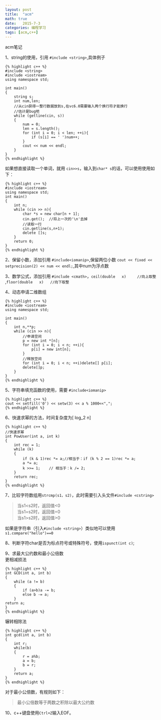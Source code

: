```yaml
---
layout: post
title:  "acm"
math: true
date:   2015-7-3
categories: 编程学习
tags: [acm,c++]
---
```


acm笔记

1、string的使用，引用 `#include <string>`,具体例子

	{% highlight c++ %}
    #include <string>
	#include <iostream>
	using namespace std;

	int main()
	{
		string s;
		int num,len;
		//从cin获得一整行数据放到s,在vc6.0需要输入两个换行符才能换行
		//估计是bug吧
		while (getline(cin, s))
		{
			num = 0;
			len = s.length();
			for (int i = 0; i < len; ++i){
				if (s[i] == ' ')num++;
			}
			cout << num << endl;
		}
	}
	{% endhighlight %}

<!-- more -->

如果想直接读取一个单词，就用 `cin>>s`，输入到`char* s`的话，可以使用使用如下：

    {% highlight c++ %}
	#include <iostream>
	using namespace std;
	int main()
	{
		int n;
		while (cin >> n){
			char *s = new char[n + 1];
			cin.get();	//将上一次的'\n'去掉
			//读取一行
			cin.getline(s,n+1);
			delete []s;
		}
		return 0;
	}
	{% endhighlight %}

2、保留小数，添加引用 `#include<iomanip>`,保留两位小数 `cout << fixed << setprecision(2) << num << endl;`,其中num为浮点数

3、数学公式，添加引用 `#include <cmath>`，`ceil(double   x)     //向上取整  `,`floor(double   x)   //向下取整`

4、动态申请二维数组

	{% highlight c++ %}
    #include <iostream>
	using namespace std;

	int main()
	{
		int n,**p;
		while (cin >> n){
			//申请空间
			p = new int *[n];
			for (int i = 0; i < n; ++i){
				p[i] = new int[n];
			}
			//释放空间
			for (int i = 0; i < n; ++i)delete[] p[i];
			delete[]p;
		}
	}
	{% endhighlight %}

5、字符串填充函数的使用，需要 `#include<iomanip>`

	{% highlight c++ %}
    cout << setfill('0') << setw(3) << a % 1000<<",";
	{% endhighlight %}

6、快速求幂的方法，时间复杂度为\[ log_2 n\]

	{% highlight c++ %}
    //快速求幂
	int PowUser(int a, int k)
	{
		int rec = 1;
		while (k)
		{
			if (k & 1)rec *= a;//相当于：if (k % 2 == 1)rec *= a;
			a *= a;
			k >>= 1;	// 相当于：k /= 2;
		}
		return rec;
	}
	{% endhighlight %}


7、比较字符数组用`strcmp(s1，s2)`，此时需要引入头文件`#include <cstring>`

> 当s1<s2时，返回值<0  
> 当s1=s2时，返回值=0  
> 当s1>s2时，返回值>0  

如果是字符串（引入`#include <string>`）类似地可以使用`s1.compare("hello")==0`

8、判断字符char是否为标点符号或特殊符号，使用`ispunct(int c)`;  

9、求最大公约数和最小公倍数  
更相减损法  

	{% highlight c++ %}
	int GCD(int a, int b)
	{
		while (a != b)
		{
			if (a>b)a -= b;
			else b -= a;
		}
	return a;
	}
	{% endhighlight %}    

辗转相除法

	{% highlight c++ %}
	int gcd(int a, int b)
	{
	    int r;
	    while(b)
	    {
	        r = a%b;
	        a = b;
	        b = r;
	    }
	    return a;
	}
	{% endhighlight %}

对于最小公倍数，有规则如下：

> 最小公倍数等于两数之积除以最大公约数

10、c++键盘使用`Ctrl+Z`输入EOF。